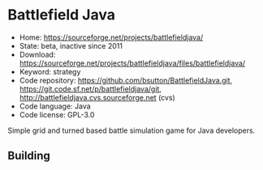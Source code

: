 # Battlefield Java

- Home: https://sourceforge.net/projects/battlefieldjava/
- State: beta, inactive since 2011
- Download: https://sourceforge.net/projects/battlefieldjava/files/battlefieldjava/
- Keyword: strategy
- Code repository: https://github.com/bsutton/BattlefieldJava.git, https://git.code.sf.net/p/battlefieldjava/git, http://battlefieldjava.cvs.sourceforge.net (cvs)
- Code language: Java
- Code license: GPL-3.0

Simple grid and turned based battle simulation game for Java developers.

## Building
